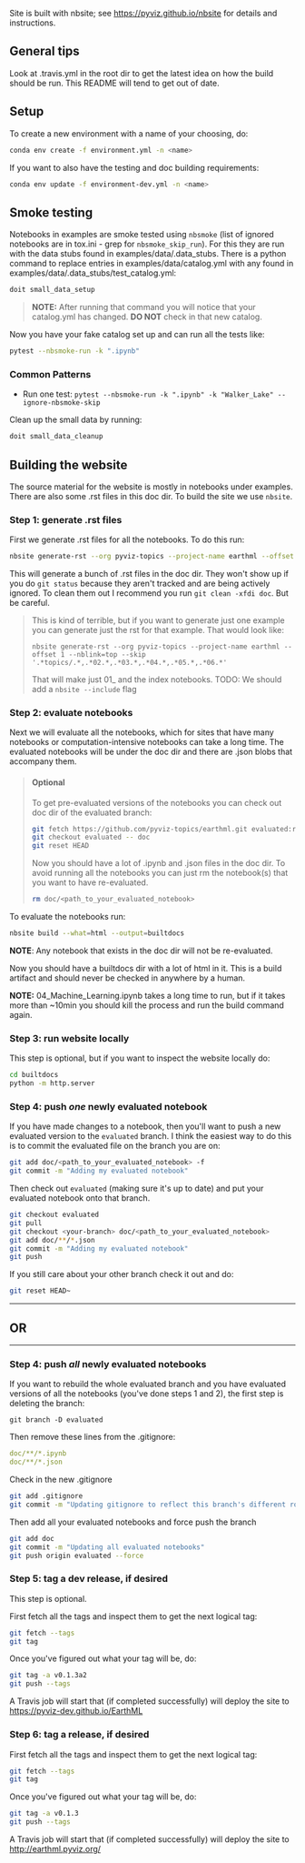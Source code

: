 Site is built with nbsite; see https://pyviz.github.io/nbsite for
details and instructions.

## General tips
Look at .travis.yml in the root dir to get the latest idea on how the
build should be run. This README will tend to get out of date.

## Setup
To create a new environment with a name of your choosing, do:

```bash
conda env create -f environment.yml -n <name>
```

If you want to also have the testing and doc building requirements:

```bash
conda env update -f environment-dev.yml -n <name>
```

## Smoke testing
Notebooks in examples are smoke tested using `nbsmoke` (list of ignored
notebooks are in tox.ini - grep for `nbsmoke_skip_run`). For this they
are run with the data stubs found in examples/data/.data_stubs. There is
a python command to replace entries in examples/data/catalog.yml with any
found in examples/data/.data_stubs/test_catalog.yml:

```bash
doit small_data_setup
```

> **NOTE:** After running that command you will notice that your catalog.yml
> has changed. **DO NOT** check in that new catalog.

Now you have your fake catalog set up and can run all the tests like:

```bash
pytest --nbsmoke-run -k ".ipynb"
```

### Common Patterns

 - Run one test: `pytest --nbsmoke-run -k ".ipynb" -k "Walker_Lake" --ignore-nbsmoke-skip`

Clean up the small data by running:

```bash
doit small_data_cleanup
```

## Building the website
The source material for the website is mostly in notebooks under examples.
There are also some .rst files in this doc dir. To build the site we use
`nbsite`.

### Step 1: generate .rst files
First we generate .rst files for all the notebooks. To do this run:

```bash
nbsite generate-rst --org pyviz-topics --project-name earthml --offset 1 --nblink=top
```

This will generate a bunch of .rst files in the doc dir. They won't show up if
you do `git status` because they aren't tracked and are being actively ignored.
To clean them out I recommend you run `git clean -xfdi doc`. But be careful.

> This is kind of terrible, but if you want to generate just one example you
> can generate just the rst for that example. That would look like:
>
> ```
> nbsite generate-rst --org pyviz-topics --project-name earthml --offset 1 --nblink=top --skip '.*topics/.*,.*02.*,.*03.*,.*04.*,.*05.*,.*06.*'
> ```
> That will make just 01_ and the index notebooks. TODO: We should add a `nbsite --include` flag

### Step 2: evaluate notebooks
Next we will evaluate all the notebooks, which for sites that have many notebooks or computation-intensive notebooks can take a long time. The evaluated notebooks will be under the doc dir and there are .json blobs that accompany them.

> #### Optional
> To get pre-evaluated versions of the notebooks you can check out doc dir of the
> evaluated branch:
>
> ```bash
> git fetch https://github.com/pyviz-topics/earthml.git evaluated:refs/remotes/evaluated
> git checkout evaluated -- doc
> git reset HEAD
> ```
>
> Now you should have a lot of .ipynb and .json files in the doc dir. To avoid running
> all the notebooks you can just rm the notebook(s) that you want to have re-evaluated.
>
> ```bash
> rm doc/<path_to_your_evaluated_notebook>
> ```

To evaluate the notebooks run:

```bash
nbsite build --what=html --output=builtdocs
```

**NOTE**: Any notebook that exists in the doc dir will not be re-evaluated.

Now you should have a builtdocs dir with a lot of html in it. This is a
build artifact and should never be checked in anywhere by a human.

**NOTE:** 04_Machine_Learning.ipynb takes a long time to run, but if it takes more than
~10min you should kill the process and run the build command again.

### Step 3: run website locally

This step is optional, but if you want to inspect the website locally do:

```bash
cd builtdocs
python -m http.server
```

### Step 4: push *one* newly evaluated notebook

If you have made changes to a notebook, then you'll want to push a new evaluated
version to the `evaluated` branch. I think the easiest way to do this is to commit
the evaluated file on the branch you are on:

```bash
git add doc/<path_to_your_evaluated_notebook> -f
git commit -m "Adding my evaluated notebook"
```

Then check out `evaluated` (making sure it's up to date) and put your evaluated
notebook onto that branch.

```bash
git checkout evaluated
git pull
git checkout <your-branch> doc/<path_to_your_evaluated_notebook>
git add doc/**/*.json
git commit -m "Adding my evaluated notebook"
git push
```

If you still care about your other branch check it out and do:

```bash
git reset HEAD~
```

---

## OR

---

### Step 4: push *all* newly evaluated notebooks

If you want to rebuild the whole evaluated branch and you have evaluated versions
of all the notebooks (you've done steps 1 and 2), the first step is deleting
the branch:

```
git branch -D evaluated
```

Then remove these lines from the .gitignore:

```yml
doc/**/*.ipynb
doc/**/*.json
```

Check in the new .gitignore

```bash
git add .gitignore
git commit -m "Updating gitignore to reflect this branch's different role"
```

Then add all your evaluated notebooks and force push the branch

```bash
git add doc
git commit -m "Updating all evaluated notebooks"
git push origin evaluated --force
```

### Step 5: tag a dev release, if desired

This step is optional.

First fetch all the tags and inspect them to get the next logical tag:

```bash
git fetch --tags
git tag
```

Once you've figured out what your tag will be, do:

```bash
git tag -a v0.1.3a2
git push --tags
```

A Travis job will start that (if completed successfully) will deploy the site to
https://pyviz-dev.github.io/EarthML

### Step 6: tag a release, if desired

First fetch all the tags and inspect them to get the next logical tag:

```bash
git fetch --tags
git tag
```

Once you've figured out what your tag will be, do:

```bash
git tag -a v0.1.3
git push --tags
```

A Travis job will start that (if completed successfully) will deploy the site to
http://earthml.pyviz.org/
